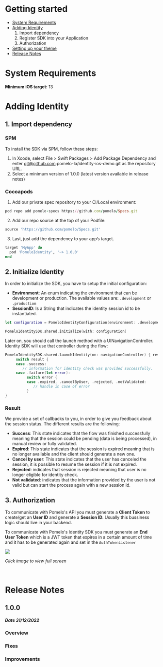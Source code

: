 

# Getting started

* [System Requirements](#system-requirements)
* [Adding Identity](#adding-identity)
  1. Import dependency
  2. Register SDK into your Application
  3. Authorization
* [Setting up your theme](https://github.com/pomelo-la/ui-ios/blob/develop/README.md)
* [Release Notes](#release-notes)

# System Requirements

**Minimum iOS target:** 13

# Adding Identity

## 1. Import dependency

### SPM

To install the SDK via SPM, follow these steps:

1. In Xcode, select File > Swift Packages > Add Package Dependency and enter git@github.com:pomelo-la/identity-ios-demo.git as the repository URL.
2. Select a minimum version of 1.0.0 (latest version available in release notes)

### Cocoapods

1. Add our private spec repository to your CI/Local environment:

``` ruby
pod repo add pomelo-specs https://github.com/pomelo/Specs.git
```

2. Add our repo source at the top of your Podfile:

``` ruby
source 'https://github.com/pomelo/Specs.git'
```

3. Last, just add the dependency to your app’s target.

``` ruby
target 'MyApp' do
  pod 'PomeloIdentity', '~> 1.0.0'
end
```

## 2. Initialize Identity

In order to initialize the SDK, you have to setup the initial configuration:
* **Environment**: An enum indicating the environment that can be development or production. The available values are: ```.development``` or ```.production```
* **SessionID**: Is a String that indicates the identity session id to be instantiated.

``` swift
let configuration = PomeloIdentityConfiguration(environment: .development, sessionId: "iss-usersessionid")

PomeloIdentitySDK.shared.initialize(with: configuration)
```

Later on, you should call the launch method with a UINavigationController. Identity SDK will use that controller during the flow:

``` swift
PomeloIdentitySDK.shared.launchIdentity(on: navigationController) { result in
     switch result {
     case .success:
        // information for identity check was provided successfully.
     case .failure(let error):
          switch error {
          case .expired, .cancelByUser, .rejected, .notValidated:
             // handle in case of error
          }
}
```
### Result 
We provide a set of callbacks to you, in order to give you feedback about the session status. The different results are the following:

* **Success**: This state indicates that the flow was finished successfully meaning that the session could be pending (data is being processed), in manual review or fully validated. 
* **Expired**: This state indicates that the session is expired meaning that is no longer available and the client should generate a new one.
* **Cancel by user**: This state indicates that the user has canceled the session, it is possible to resume the session if it is not expired.
* **Rejected**: indicates that session is rejected meaning that user is no longer eligible for identity check.
* **Not validated**: indicates that the information provided by the user is not valid but can start the process again with a new session id.

## 3. Authorization
To communicate with Pomelo's API you must generate a **Client Token** to create/get an **User ID** and generate a **Session ID**. Usually this bussiness logic should live in your backend.

To communicate with Pomelo's Identity SDK you must generate an **End User Token** which is a JWT token that expires in a certain amount of time and it has to be generated again and set in the `AuthTokenListener`

<img src="https://user-images.githubusercontent.com/9848247/187688179-4a1b44c3-e1a8-4692-b00d-581e6f672559.png"/>

*Click image to view full screen*

&nbsp;

# Release Notes
## 1.0.0
##### Date 31/12/2022
### Overview
### Fixes
### Improvements
